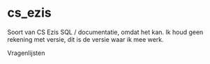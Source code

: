 cs_ezis
=======

Soort van CS Ezis SQL / documentatie, omdat het kan. Ik houd geen rekening met versie, dit is de versie waar ik mee werk.


Vragenlijsten
